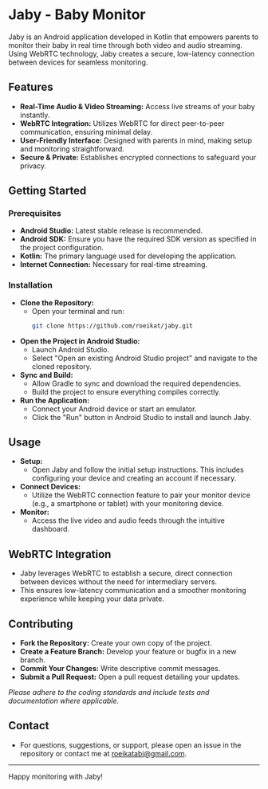 # Jaby - Baby Monitor

Jaby is an Android application developed in Kotlin that empowers parents to monitor their baby in real time through both video and audio streaming. Using WebRTC technology, Jaby creates a secure, low-latency connection between devices for seamless monitoring.

## Features

- **Real-Time Audio & Video Streaming:** Access live streams of your baby instantly.
- **WebRTC Integration:** Utilizes WebRTC for direct peer-to-peer communication, ensuring minimal delay.
- **User-Friendly Interface:** Designed with parents in mind, making setup and monitoring straightforward.
- **Secure & Private:** Establishes encrypted connections to safeguard your privacy.

## Getting Started

### Prerequisites

- **Android Studio:** Latest stable release is recommended.
- **Android SDK:** Ensure you have the required SDK version as specified in the project configuration.
- **Kotlin:** The primary language used for developing the application.
- **Internet Connection:** Necessary for real-time streaming.

### Installation

- **Clone the Repository:**
  - Open your terminal and run:
    ```bash
    git clone https://github.com/roeikat/jaby.git
    ```
- **Open the Project in Android Studio:**
  - Launch Android Studio.
  - Select "Open an existing Android Studio project" and navigate to the cloned repository.
- **Sync and Build:**
  - Allow Gradle to sync and download the required dependencies.
  - Build the project to ensure everything compiles correctly.
- **Run the Application:**
  - Connect your Android device or start an emulator.
  - Click the "Run" button in Android Studio to install and launch Jaby.

## Usage

- **Setup:**
  - Open Jaby and follow the initial setup instructions. This includes configuring your device and creating an account if necessary.
- **Connect Devices:**
  - Utilize the WebRTC connection feature to pair your monitor device (e.g., a smartphone or tablet) with your monitoring device.
- **Monitor:**
  - Access the live video and audio feeds through the intuitive dashboard.

## WebRTC Integration

- Jaby leverages WebRTC to establish a secure, direct connection between devices without the need for intermediary servers.
- This ensures low-latency communication and a smoother monitoring experience while keeping your data private.

## Contributing

- **Fork the Repository:** Create your own copy of the project.
- **Create a Feature Branch:** Develop your feature or bugfix in a new branch.
- **Commit Your Changes:** Write descriptive commit messages.
- **Submit a Pull Request:** Open a pull request detailing your updates.

*Please adhere to the coding standards and include tests and documentation where applicable.*

## Contact

- For questions, suggestions, or support, please open an issue in the repository or contact me at [roeikatabi@gmail.com](mailto:your.email@example.com).

---

Happy monitoring with Jaby!
